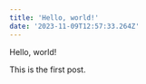 ```yaml
---
title: 'Hello, world!'
date: '2023-11-09T12:57:33.264Z'
---
```


Hello, world!

<!--more-->

This is the first post.
